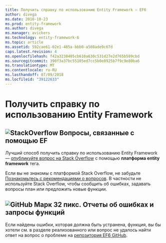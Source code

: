 ```yaml
---
title: Получить справку по использованию Entity Framework — EF6
author: divega
ms.date: 2016-10-23
ms.prod: entity-framework
ms.author: divega
ms.manager: avickers
ms.technology: entity-framework-6
ms.topic: article
ms.assetid: 592cae61-02e1-485a-bbb0-a508ade9c67d
caps.latest.revision: 4
ms.openlocfilehash: f42a3238405cb610a630c531d27e2d765b589cbd
ms.sourcegitcommit: 390f3a37bc55105ed7cc5b0e0925b7f9c9e80ba6
ms.translationtype: MT
ms.contentlocale: ru-RU
ms.lasthandoff: 07/09/2018
ms.locfileid: "39122633"
---
```

# <a name="get-help-using-entity-framework"></a>Получить справку по использованию Entity Framework
## <a name="stackoverflowef6mediastackoverflowpng-questions-about-using-ef"></a>![StackOverflow](~/ef6/media/stackoverflow.png) Вопросы, связанные с помощью EF  

Лучший способ получить справку по использованию Entity Framework — [опубликуйте вопрос на Stack Overflow](http://stackoverflow.com/questions/ask) с помощью **платформа entity framework** тега.  

Если вы не знакомы с платформой Stack Overflow, не забудьте [Познакомьтесь с рекомендациями о вопросов](http://stackoverflow.com/help/asking). В частности не используйте Stack Overflow, чтобы сообщить об ошибках, задавать вопросы план или предложить новые функции.  

## <a name="github-mark-32pxef6mediagithub-mark-32pxpng-bug-reports-and-feature-requests"></a>![GitHub Марк 32 пикс.](~/ef6/media/github-mark-32px.png) Отчеты об ошибках и запросы функций  

Если найдены ошибки, которая должна быть устранена, функция, вы бы хотели см. в разделе реализованного или вопрос не удалось найти ответ на вопрос о проблеме на [репозитория EF6 GitHub](https://github.com/aspnet/EntityFramework6/issues).
